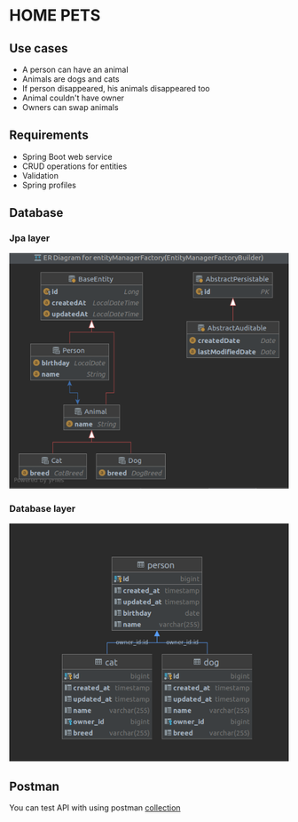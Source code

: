 # HOME PETS

## Use cases

* A person can have an animal
* Animals are dogs and cats
* If person disappeared, his animals disappeared too
* Animal couldn't have owner
* Owners can swap animals

## Requirements

* Spring Boot web service 
* CRUD operations for entities
* Validation 
* Spring profiles

## Database

### Jpa layer
![](docs/img/jpa_scheme.png)

### Database layer
![](docs/img/database_scheme.png)

## Postman

You can test API with using postman [collection](docs/postman)